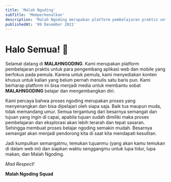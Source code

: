 ```yaml
---
title: 'Malah Ngoding'
subTitle: 'Memperkenalkan'
description: 'Malah Ngoding merupakan platform pembelajaran praktis untuk para pengembang aplikasi web dan mobile yang bersahabat bagi pemula.'
publishedAt: '09 Desember 2021'
---
```


# Halo Semua! 👋

Selamat datang di **MALAHNGODING**. Kami merupakan platform pembelajaran praktis untuk para pengembang aplikasi web dan mobile yang berfokus pada pemula. Karena untuk pemula, kami menyediakan konten khusus untuk kalian yang belum pernah menulis satu baris pun. Kami berharap platform ini bisa menjadi media untuk membantu sobat **MALAHNGODING** belajar dan mengembangkan diri.

Kami percaya bahwa proses ngoding merupakan proses yang menyenangkan dan bisa dipelajari oleh siapa saja. Baik tua maupun muda, tidak memandang umur. Semua tergantung dari besarnya semangat dan tujuan yang ingin di capai, apabila tujuan sudah dimiliki maka proses pembelajaran dan eksplorasi akan lebih terarah dan tepat sasaran. Sehingga membuat proses belajar ngoding semakin mudah. Besarnya semangat akan menjadi pendorong kita di saat kita mendapati kesulitan.

Jadi kumpulkan semangatmu, temukan tujuanmu (yang akan kamu temukan di dalam web ini) dan siapkan waktu senggangmu untuk lupa tidur, lupa makan, dan Malah Ngoding.

_Mad Respect!_

**Malah Ngoding Squad**
